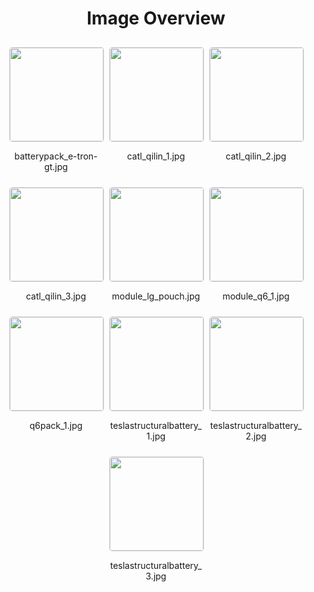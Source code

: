 <h1 style ="text-align: center;"> Image Overview </h1>
<div style="display: flex;
flex-wrap: wrap;
gap: 10px;
justify-content: center;
padding: 10px;" >
<div style="flex: 1 1 calc(33.333% - 20px); /* Three images per row on large screens */
        max-width: 150px;
        text-align: center;" >
<img src="https://media.evkx.net/multimedia/technology/battery/batterypack/batterypack_e-tron-gt_xst.jpg" style="width: 150px;
height: auto;
border: 1px solid #ddd;
border-radius: 5px;
  ">
<p>batterypack_e-tron-gt.jpg</p>
</div>
<div style="flex: 1 1 calc(33.333% - 20px); /* Three images per row on large screens */
        max-width: 150px;
        text-align: center;" >
<img src="https://media.evkx.net/multimedia/technology/battery/batterypack/catl_qilin_1_xst.jpg" style="width: 150px;
height: auto;
border: 1px solid #ddd;
border-radius: 5px;
  ">
<p>catl_qilin_1.jpg</p>
</div>
<div style="flex: 1 1 calc(33.333% - 20px); /* Three images per row on large screens */
        max-width: 150px;
        text-align: center;" >
<img src="https://media.evkx.net/multimedia/technology/battery/batterypack/catl_qilin_2_xst.jpg" style="width: 150px;
height: auto;
border: 1px solid #ddd;
border-radius: 5px;
  ">
<p>catl_qilin_2.jpg</p>
</div>
<div style="flex: 1 1 calc(33.333% - 20px); /* Three images per row on large screens */
        max-width: 150px;
        text-align: center;" >
<img src="https://media.evkx.net/multimedia/technology/battery/batterypack/catl_qilin_3_xst.jpg" style="width: 150px;
height: auto;
border: 1px solid #ddd;
border-radius: 5px;
  ">
<p>catl_qilin_3.jpg</p>
</div>
<div style="flex: 1 1 calc(33.333% - 20px); /* Three images per row on large screens */
        max-width: 150px;
        text-align: center;" >
<img src="https://media.evkx.net/multimedia/technology/battery/batterypack/module_lg_pouch_xst.jpg" style="width: 150px;
height: auto;
border: 1px solid #ddd;
border-radius: 5px;
  ">
<p>module_lg_pouch.jpg</p>
</div>
<div style="flex: 1 1 calc(33.333% - 20px); /* Three images per row on large screens */
        max-width: 150px;
        text-align: center;" >
<img src="https://media.evkx.net/multimedia/technology/battery/batterypack/module_q6_1_xst.jpg" style="width: 150px;
height: auto;
border: 1px solid #ddd;
border-radius: 5px;
  ">
<p>module_q6_1.jpg</p>
</div>
<div style="flex: 1 1 calc(33.333% - 20px); /* Three images per row on large screens */
        max-width: 150px;
        text-align: center;" >
<img src="https://media.evkx.net/multimedia/technology/battery/batterypack/q6pack_1_xst.jpg" style="width: 150px;
height: auto;
border: 1px solid #ddd;
border-radius: 5px;
  ">
<p>q6pack_1.jpg</p>
</div>
<div style="flex: 1 1 calc(33.333% - 20px); /* Three images per row on large screens */
        max-width: 150px;
        text-align: center;" >
<img src="https://media.evkx.net/multimedia/technology/battery/batterypack/teslastructuralbattery_1_xst.jpg" style="width: 150px;
height: auto;
border: 1px solid #ddd;
border-radius: 5px;
  ">
<p>teslastructuralbattery_1.jpg</p>
</div>
<div style="flex: 1 1 calc(33.333% - 20px); /* Three images per row on large screens */
        max-width: 150px;
        text-align: center;" >
<img src="https://media.evkx.net/multimedia/technology/battery/batterypack/teslastructuralbattery_2_xst.jpg" style="width: 150px;
height: auto;
border: 1px solid #ddd;
border-radius: 5px;
  ">
<p>teslastructuralbattery_2.jpg</p>
</div>
<div style="flex: 1 1 calc(33.333% - 20px); /* Three images per row on large screens */
        max-width: 150px;
        text-align: center;" >
<img src="https://media.evkx.net/multimedia/technology/battery/batterypack/teslastructuralbattery_3_xst.jpg" style="width: 150px;
height: auto;
border: 1px solid #ddd;
border-radius: 5px;
  ">
<p>teslastructuralbattery_3.jpg</p>
</div>
</div>
